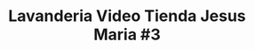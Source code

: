 ---
title: "Lavanderia Video Tienda Jesus Maria #3"
url: /omega/lavanderia-video-tienda-jesus-maria-3/
shop: Wäscherei
---